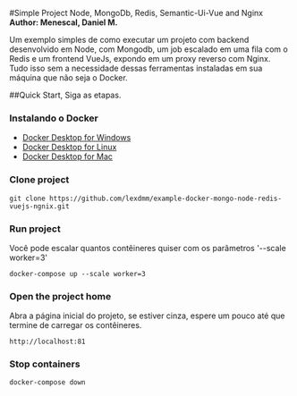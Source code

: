 #Simple Project Node, MongoDb, Redis, Semantic-Ui-Vue and Nginx 
**Author: Menescal, Daniel M.**

Um exemplo simples de como executar um projeto com backend desenvolvido em Node, com Mongodb, um job escalado em uma fila com o Redis e um frontend VueJs, expondo em um proxy reverso com Nginx. Tudo isso sem a necessidade dessas ferramentas instaladas em sua máquina que não seja o Docker.

##Quick Start, Siga as etapas.

### Instalando o Docker
* [Docker Desktop for Windows](https://docs.docker.com/docker-for-windows/install/)
* [Docker Desktop for Linux](https://docs.docker.com/install/linux/docker-ce/ubuntu/)	
* [Docker Desktop for Mac](https://docs.docker.com/docker-for-mac/install/)	

### Clone project 
```
git clone https://github.com/lexdmm/example-docker-mongo-node-redis-vuejs-ngnix.git
```

### Run project
Você pode escalar quantos contêineres quiser com os parâmetros '--scale worker=3'
```
docker-compose up --scale worker=3
```

### Open the project home
Abra a página inicial do projeto, se estiver cinza, espere um pouco até que termine de carregar os contêineres.
```
http://localhost:81
```

### Stop containers
```
docker-compose down
```



